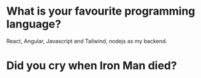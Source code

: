 # What is your favourite programming language?
React, Angular, Javascript and Tailwind, nodejs as my backend.

# Did you cry when Iron Man died?